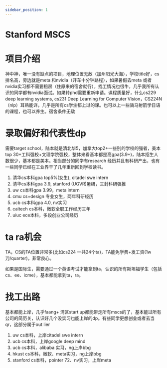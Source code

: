 ```yaml
---
sidebar_position: 1
---
```

# Stanford MSCS

# 项目介绍
神中神，唯一没有缺点的项目，地理位置无敌（加州阳光大海），学校title好，cs排名高，旁边就是meta 和nvidia（开车十分钟路程），如果暑假去meta 或者nvidia实习都不需要租房（住原来的宿舍就行），找工情况也很牛，几乎我所有认识的同学都有nvidia面试。如果转phd需要重新申请。课程质量好，什么cs229 deep learning systems, cs231 Deep Learning for Computer Vision，CS224N（nlp）耳熟能详，几乎是所有cs学生都上过的课。也可以上一些骑马射箭学日语的课程，也可以养生。宿舍条件无敌





# 录取偏好和代表性dp
需要target school，陆本就是清北华5，加拿大top2+一些别的学校的强者，美本top 30+工科强校+文理学院强校，整体来看基本都是高gpa(3.9+)，陆本招生人数很少，基本都是美本。相当部分的同学有research 经历并且有科研产出，也有一些同学已经在工业界干了几年重新回到学校读书。

1. 清华cs本科gpa top5%(女生), citadel swe intern
2. 清华cs本科gpa 3.9, stanford (UGVR)暑研，三封科研强推
3. uw cs本科gpa 3.99，meta intern
4. cmu cs+design 专业女生，两年科研经历
5. ucb cs本科gpa 4.0, nv实习
6. caltech cs本科，微软全职工作经历三年
7. uiuc ece本科，多段创业公司经历
# ta ra机会
TA，CS的TA位置非常多(比如cs224 一共24个ta)，TA能免学费+发工资(1w刀/quarter)，非常良心。

如果是国际生，需要通过一个英语考试才能拿到ta，认识的所有斯坦福学生（包括cs、ee、icme），基本都能拿到ta，ra。

# 找工出路
基本都能上岸，几乎faang+ 湾区start up都能带走所有mscs的了，基本能过所有公司的简历关，认识好几个没实习也能上岸的dp。有些同学更想创业或者去当qr，这部分属于out lier

1. uw cs本科，上岸citadel swe intern
2. ucb cs本科，上岸google deep mind
3. ucb cs本科，alibaba 实习，ng上岸bbg
4. hkust cs本科，微软、meta实习，ng上岸bbg
5. stanford cs本科，pointer 72、nv实习，上岸meta